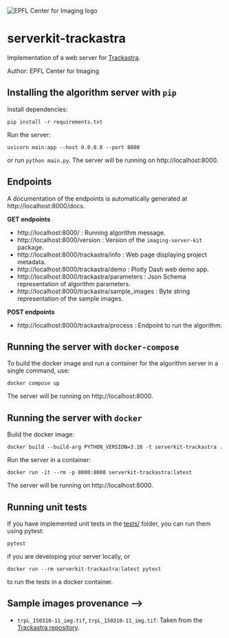 ![EPFL Center for Imaging logo](https://imaging.epfl.ch/resources/logo-for-gitlab.svg)
# serverkit-trackastra

Implementation of a web server for [Trackastra](https://github.com/weigertlab/trackastra).

Author: EPFL Center for Imaging

## Installing the algorithm server with `pip`

Install dependencies:

```
pip install -r requirements.txt
```

Run the server:

```
uvicorn main:app --host 0.0.0.0 --port 8000
```

or run `python main.py`. The server will be running on http://localhost:8000.

## Endpoints

A documentation of the endpoints is automatically generated at http://localhost:8000/docs.

**GET endpoints**

- http://localhost:8000/ : Running algorithm message.
- http://localhost:8000/version : Version of the `imaging-server-kit` package.
- http://localhost:8000/trackastra/info : Web page displaying project metadata.
- http://localhost:8000/trackastra/demo : Plotly Dash web demo app.
- http://localhost:8000/trackastra/parameters : Json Schema representation of algorithm parameters.
- http://localhost:8000/trackastra/sample_images : Byte string representation of the sample images.

**POST endpoints**

- http://localhost:8000/trackastra/process : Endpoint to run the algorithm.

## Running the server with `docker-compose`

To build the docker image and run a container for the algorithm server in a single command, use:

```
docker compose up
```

The server will be running on http://localhost:8000.

## Running the server with `docker`

Build the docker image:

```
docker build --build-arg PYTHON_VERSION=3.10 -t serverkit-trackastra .
```

Run the server in a container:

```
docker run -it --rm -p 8000:8000 serverkit-trackastra:latest
```

The server will be running on http://localhost:8000.

## Running unit tests

If you have implemented unit tests in the [tests/](./tests/) folder, you can run them using pytest:

```
pytest
```

if you are developing your server locally, or

```
docker run --rm serverkit-trackastra:latest pytest
```

to run the tests in a docker container.

## Sample images provenance -->

- `trpL_150310-11_img.tif`, `trpL_150310-11_img.tif`: Taken from the [Trackastra repository](https://github.com/weigertlab/trackastra/tree/main/trackastra/data/resources).
